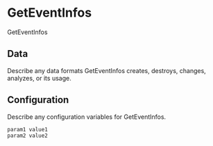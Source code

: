 # GetEventInfos

GetEventInfos

## Data

Describe any data formats GetEventInfos creates, destroys, changes, analyzes, or its usage.




## Configuration

Describe any configuration variables for GetEventInfos.

```
param1 value1
param2 value2
```
